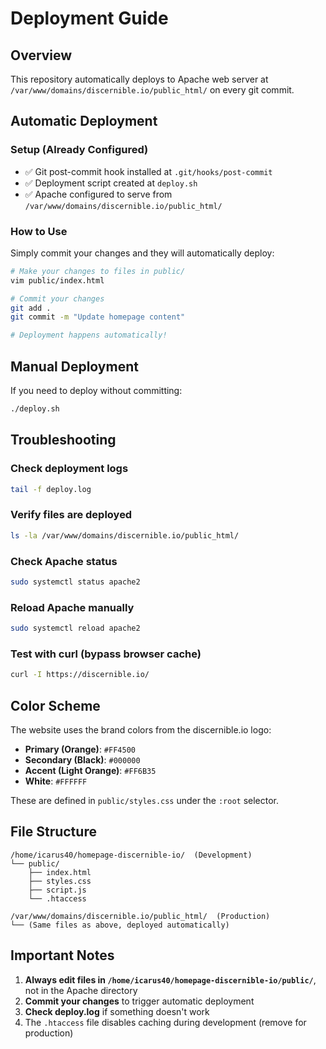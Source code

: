 # Deployment Guide

## Overview

This repository automatically deploys to Apache web server at `/var/www/domains/discernible.io/public_html/` on every git commit.

## Automatic Deployment

### Setup (Already Configured)
- ✅ Git post-commit hook installed at `.git/hooks/post-commit`
- ✅ Deployment script created at `deploy.sh`
- ✅ Apache configured to serve from `/var/www/domains/discernible.io/public_html/`

### How to Use
Simply commit your changes and they will automatically deploy:

```bash
# Make your changes to files in public/
vim public/index.html

# Commit your changes
git add .
git commit -m "Update homepage content"

# Deployment happens automatically!
```

## Manual Deployment

If you need to deploy without committing:

```bash
./deploy.sh
```

## Troubleshooting

### Check deployment logs
```bash
tail -f deploy.log
```

### Verify files are deployed
```bash
ls -la /var/www/domains/discernible.io/public_html/
```

### Check Apache status
```bash
sudo systemctl status apache2
```

### Reload Apache manually
```bash
sudo systemctl reload apache2
```

### Test with curl (bypass browser cache)
```bash
curl -I https://discernible.io/
```

## Color Scheme

The website uses the brand colors from the discernible.io logo:

- **Primary (Orange)**: `#FF4500`
- **Secondary (Black)**: `#000000`
- **Accent (Light Orange)**: `#FF6B35`
- **White**: `#FFFFFF`

These are defined in `public/styles.css` under the `:root` selector.

## File Structure

```
/home/icarus40/homepage-discernible-io/  (Development)
└── public/
    ├── index.html
    ├── styles.css
    ├── script.js
    └── .htaccess

/var/www/domains/discernible.io/public_html/  (Production)
└── (Same files as above, deployed automatically)
```

## Important Notes

1. **Always edit files in `/home/icarus40/homepage-discernible-io/public/`**, not in the Apache directory
2. **Commit your changes** to trigger automatic deployment
3. **Check deploy.log** if something doesn't work
4. The `.htaccess` file disables caching during development (remove for production)
